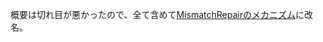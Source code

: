 概要は切れ目が悪かったので、全て含めて[MismatchRepairのメカニズム](MismatchRepair%E3%81%AE%E3%83%A1%E3%82%AB%E3%83%8B%E3%82%BA%E3%83%A0)に改名。

